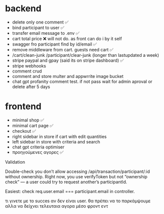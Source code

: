 # backend
- delete only one comment ✅
- bind participant to user ✅
- transfer email message to .env ✅
- cart total price ❌ will not do. as front can do i by it self
- swagger fro participant find by id/email ✅
- remove middleware from cart. guests need cart ✅
- /cart/clean-junk /participant/clear-junk (longer than lastupdated a week)
- stripe paypal and gpay (said its on stripe dashboard) ✅
- stripe webhooks
- comment crud
- comment and store multer and appwrrite image bucket
- chat gpt profanity comment test. if not pass wait for admin aproval or delete after 5 days

# frontend
- minimal shop ✅
- minimal cart page ✅ 
- checkout ✅
- right sidebar in store if cart with edit quantities
- left sidebar in store with criteria and search
- chat gpt criteria optimiser
- προηγούμενες αγορες ✅

Validation

Double-check you don’t allow accessing /api/transaction/participant/:id without ownership. Right now, you use verifyToken but not “ownership check” — a user could try to request another’s participantId.

Easiest: check req.user.email === participant.email in controller.

τι γινετε με το succes αν δεν είναι user. θα πρέπει να το παρκάμψουμε αλλα να δείχνει τελευταια αγορα μέσο φροντ εντ